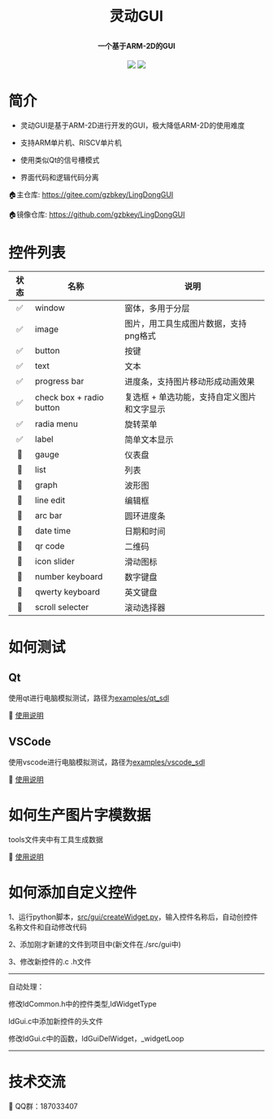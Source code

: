 <h1 align="center" style="margin: 30px 0 30px; font-weight: bold;">灵动GUI</h1>
<h4 align="center">一个基于ARM-2D的GUI</h4>
<p align="center">
	<a href="https://gitee.com/gzbkey/LingDongGUI/stargazers"><img src="https://gitee.com/gzbkey/LingDongGUI/badge/star.svg"></a>
	<a href="https://gitee.com/gzbkey/LingDongGUI/members"><img src="https://gitee.com/gzbkey/LingDongGUI/badge/fork.svg"></a>
</p>

# 简介

* 灵动GUI是基于ARM-2D进行开发的GUI，极大降低ARM-2D的使用难度

* 支持ARM单片机、RISCV单片机

* 使用类似Qt的信号槽模式

* 界面代码和逻辑代码分离

🏠️主仓库: https://gitee.com/gzbkey/LingDongGUI

🏠️镜像仓库: https://github.com/gzbkey/LingDongGUI


# 控件列表

| 状态 | 名称 | 说明 |
| :----:| ---- | ---- |
| ✅ | window | 窗体，多用于分层 |
| ✅ | image | 图片，用工具生成图片数据，支持png格式 |
| ✅ | button | 按键 |
| ✅ | text | 文本 |
| ✅ | progress bar | 进度条，支持图片移动形成动画效果 |
| ✅ | check box + radio button| 复选框 + 单选功能，支持自定义图片和文字显示 |
| ✅ | radia menu | 旋转菜单 |
| ✅ | label | 简单文本显示 |
| 🔲 | gauge | 仪表盘 |
| 🔲 | list | 列表 |
| 🔲 | graph | 波形图 |
| 🔲 | line edit | 编辑框 |
| 🔲 | arc bar | 圆环进度条 |
| 🔲 | date time | 日期和时间 |
| 🔲 | qr code | 二维码 |
| 🔲 | icon slider | 滑动图标 |
| 🔲 | number keyboard | 数字键盘 |
| 🔲 | qwerty keyboard | 英文键盘 |
| 🔲 | scroll selecter | 滚动选择器 |

# 如何测试

## Qt

使用qt进行电脑模拟测试，路径为[examples/qt_sdl](./examples/qt_sdl)

📖 [使用说明](./examples/qt_sdl/README.md)

## VSCode

使用vscode进行电脑模拟测试，路径为[examples/vscode_sdl](./examples/vscode_sdl)

📖 [使用说明](./examples/vscode_sdl/README.md)

# 如何生产图片字模数据

tools文件夹中有工具生成数据

📖 [使用说明](./tools/README.md)


# 如何添加自定义控件

1、运行python脚本，[src/gui/createWidget.py](./src/gui/createWidget.py)，输入控件名称后，自动创控件名称文件和自动修改代码

2、添加刚才新建的文件到项目中(新文件在./src/gui中)

3、修改新控件的.c .h文件

---
自动处理：

修改ldCommon.h中的控件类型,ldWidgetType

ldGui.c中添加新控件的头文件

修改ldGui.c中的函数，ldGuiDelWidget，_widgetLoop

---

# 技术交流

🐧 QQ群：187033407



